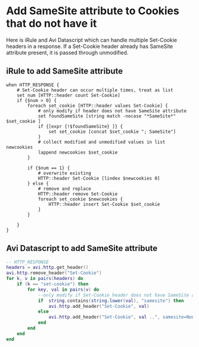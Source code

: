# Add SameSite attribute to Cookies that do not have it

Here is iRule and Avi Datascript which can handle multiple Set-Cookie headers in a response.  If a Set-Cookie header already has SameSite attribute present, it is passed through unmodified.

## iRule to add SameSite attribute

```
when HTTP_RESPONSE {
    # Set-Cookie header can occur multiple times, treat as list
    set num [HTTP::header count Set-Cookie]
    if {$num > 0} {
        foreach set_cookie [HTTP::header values Set-Cookie] {
            # only modify if header does not have SameSite attribute
            set foundSameSite [string match -nocase "*SameSite*" $set_cookie ]
            if {[expr {!$foundSameSite} ]} {
                set set_cookie [concat $set_cookie "; SameSite"]
            }
            # collect modified and unmodified values in list newcookies
            lappend newcookies $set_cookie
        }

        if {$num == 1} {
            # overwrite existing
            HTTP::header Set-Cookie [lindex $newcookies 0]
        } else {
            # remove and replace
            HTTP::header remove Set-Cookie
            foreach set_cookie $newcookies {
                HTTP::header insert Set-Cookie $set_cookie
            }
        }
        
    }
}
```

## Avi Datascript to add SameSite attribute

```lua
-- HTTP_RESPONSE
headers = avi.http.get_header()
avi.http.remove_header("Set-Cookie")
for k, v in pairs(headers) do
	if (k == "set-cookie") then
		for key, val in pairs(v) do
			--only modify if Set-Cookie header does not have SameSite attribute
			if	string.contains(string.lower(val), "samesite") then
				avi.http.add_header("Set-Cookie", val)
			else
				avi.http.add_header("Set-Cookie", val ..", samesite=None; secure;")
			end
		end
	end
end
```

